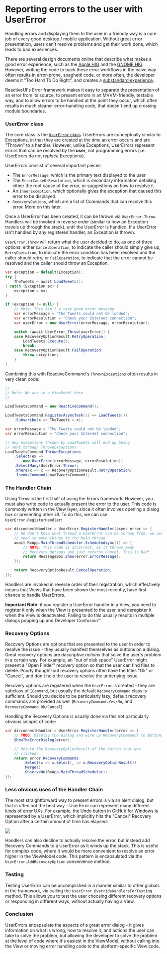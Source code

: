 # Reporting errors to the user with UserError

Handling errors and displaying them to the user in a friendly way is a core
job of every good desktop / mobile application. Without great error
presentation, users can't resolve problems and get their work done, which
leads to bad experiences. 

There are several design documents online that describe what makes a good
error experience, such as the [Apple
HIG](https://developer.apple.com/library/mac/documentation/userexperience/conceptual/applehiguidelines/Windows/Windows.html#//apple_ref/doc/uid/20000961-TP10) and the [GNOME
HIG](https://developer.gnome.org/hig-book/3.0/windows-alert.html.en#alert-text).
However, writing the code to back these error workflows in the naive way often
results in error-prone, spaghetti code, or more often, the developer deems it
"Too Hard To Do Right", and creates a [substandard
experience](http://cl.ly/image/100X3E2C2o3M).

ReactiveUI's Error framework makes it easy to separate the presentation of
an error from its source, to present errors in an MVVM-friendly, testable way,
and to allow errors to be handled at the point they occur, which often results
in much cleaner error-handling code, that doesn't end up crossing module
boundaries.

### UserError class

The core class is the [`UserError`
class](https://github.com/reactiveui/ReactiveUI/blob/master/ReactiveUI/Errors.cs).
UserErrors are conceptually similar to Exceptions, in that they are created at
the time an error occurs and are "Thrown" to a handler. However, unlike
Exceptions, UserErrors represent errors that can be resolved by the **user**,
not programming errors (i.e. UserErrors do not *replace* Exceptions).

UserErrors consist of several important pieces:

* The `ErrorMessage`, which is the primary text displayed to the user
* The `ErrorCauseOrResolution`, which is secondary information detailing
  either the root cause of the error, or suggestions on how to resolve it.
* An `InnerException`, which optionally gives the exception that caused this
  error to be displayed.
* `RecoveryOptions`, which are a list of Commands that can resolve this error.
  More on this later.

Once a UserError has been created, it can be thrown via `UserError.Throw`.
Handlers will be invoked in reverse order (similar to how an Exception travels
up through the stack), until the UserError is handled. If a UserError isn't
handled by any registered handler, an Exception is thrown.

`UserError.Throw` will return what the user decided to do, as one of three
options: either `CancelOperation`, to indicate the caller should simply give
up, `RetryOperation`, to indicate the error condition has been resolved and
the caller should retry, or `FailOperation`, to indicate that the error cannot
be resolved and the caller should throw an Exception.

```cs
var exception = default(Exception);
try {
    TheTweets = await LoadTweets();
} catch (Exception ex) {
    exception = ex;
}

if (exception != null) {
    // Note: This isn't a very good error message
    var errorMessage = "The Tweets could not be loaded";
    var errorResolution = "Check your Internet connection";
    var userError = new UserError(errorMessage, errorResolution);

    switch (await UserError.Throw(userError)) {
    case RecoveryOptionResult.RetryOperation:
        LoadTweets.Execute();
        break;
    case RecoveryOptionResult.FailOperation:
        throw exception;
    }
}
```

Combining this with ReactiveCommand's `ThrownExceptions` often results in very
clean code:

```cs
//
// Note: We are in a ViewModel here
//

LoadTweetsCommand = new ReactiveCommand();

LoadTweetsCommand.RegisterAsyncTask(() => LoadTweets())
    .Subscribe(x => TheTweets = x);

var errorMessage = "The Tweets could not be loaded";
var errorResolution = "Check your Internet connection";

// Any exceptions thrown by LoadTweets will end up being
// sent through ThrownExceptions
LoadTweetsCommand.ThrownExceptions
    .Select(ex => 
        new UserError(errorMessage, errorResolution))
    .SelectMany(UserError.Throw);
    .Where(x => x == RecoveryOptionResult.RetryOperation)
    .InvokeCommand(LoadTweetsCommand);
```

### The Handler Chain

Using `Throw` is the first half of using the Errors framework. However, you
must also write code to actually present the error to the user. This code is
commonly written in the View layer, since it often involves opening a dialog
box or presenting other UI. To do this, we can use
`UserError.RegisterHandler`:

```cs
var disconnectHandler = UserError.RegisterHandler(async error => {
    // We don't know what thread a UserError can be thrown from, we usually 
    // need to move things to the Main thread.
    await RxApp.MainThreadScheduler.ScheduleAsync(() => {
        // NOTE: This code is Incorrect, as it throws away 
        // Recovery Options and just returns Cancel. This is Bad™.
        return MesssageBox.Show(error.ErrorMessage);
    });

    return RecoveryOptionResult.CancelOperation;
});
```

Handlers are invoked in reverse order of their registration, which effectively
means that Views that have been shown the most recently, have first chance to
handle UserErrors.

**Important Note:** if you register a UserError handler in a View, you need to
register it only when the View is presented to the user, and deregister it
when the View is deactivated. Failing to do this usually results in multiple
dialogs popping up and Developer Confusion™.

### Recovery Options

Recovery Options are options that are presented to the user in order to
resolve the issue - they usually manifest themselves as buttons on a dialog.
Great recovery options are *descriptive actions* that solve the user's problem
in a certain way. For example, an "out of disk space" UserError might present
a "Open Finder" recovery option so that the user can find files to delete.
Poorly thought-out recovery options often have the titles "Ok" or "Cancel",
and don't help the user to resolve the underlying issue.

Recovery options are registered when the `UserError` is created - they are
subclass of `ICommand`, but usually the default `RecoveryCommand` class is
sufficient. Should you decide to be particularly lazy, default recovery
commands are provided as well (`RecoveryCommand.Yes/No`, and
`RecoveryCommand.Ok/Cancel`)

Handling the Recovery Options is usually done via this not particularly
obvious snippet of code:

```cs
var disconnectHandler = UserError.RegisterHandler(error => {
    // TODO: Display the dialog and wire up RecoveryCommands to Buttons
    ShowTheErrorDialog(error);

    // Return the RecoveryOptionResult of the button that was
    // clicked.
    return error.RecoveryCommands
        .Select(x => x.Select(_ => x.RecoveryOptionResult))
        .Merge()
        .ObserveOn(RxApp.MainThreadScheduler);
});
```

### Less obvious uses of the Handler Chain

The most straightforward way to present errors is via an alert dialog, but
that is often not the best way - UserError can represent many different kinds
of error UXs. For example, the Undo button in GitHub for Windows is
represented by a UserError, which implicitly hits the "Cancel" Recovery Option
after a certain amount of time has elapsed:

![](http://cl.ly/image/3s3W3Y0r1S2P/content#png)

Handlers can also decline to actually resolve the error, but instead add
Recovery Commands to a UserError as it winds up the stack. This is useful for
complex code, where it would be more convenient to resolve an error higher in
the ViewModel code. This pattern is encapsulated via the
`UserError.AddRecoveryOption` convenience method.

### Testing

Testing UserError can be accomplished in a manner similar to other globals in
the framework, via calling the `UserError.OverrideHandlersForTesting` method.
This allows you to test the user choosing different recovery options or
responding in different ways, without actually having a View.

### Conclusion

UserErrors encapsulate the aspects of a great error dialog - it gives
information on what is wrong, how to resolve it, and actions the user can take
to solve the problem, but allowing the developer to solve the problem at the
level of code where it's easiest in the ViewModel, without calling into the
View or moving error handling code to the platform-specific View code.
